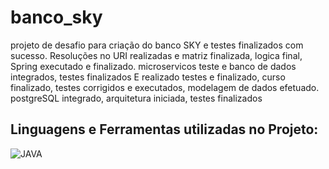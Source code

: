 # banco_sky
projeto de desafio para criação do banco SKY e testes finalizados com sucesso. Resoluções no URI realizadas e matriz finalizada, logica  final, Spring executado e finalizado. microservicos teste e banco de dados integrados, testes finalizados 
E realizado testes e finalizado, curso finalizado, testes corrigidos e executados, modelagem de dados efetuado. postgreSQL integrado, arquitetura iniciada, testes finalizados
## Linguagens e Ferramentas utilizadas no Projeto:

![JAVA](https://img.shields.io/badge/Java-ED8B00?style=for-the-badge&logo=openjdk&logoColor=white)
